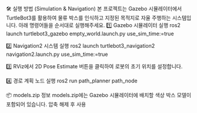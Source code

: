 🛠️ 실행 방법 (Simulation & Navigation)
본 프로젝트는 Gazebo 시뮬레이터에서 TurtleBot3를 활용하여 물류 박스를 인식하고 지정된 목적지로 자율 주행하는 시스템입니다. 아래 명령어들을 순서대로 실행해주세요.
1️⃣ Gazebo 시뮬레이터 실행
ros2 launch turtlebot3_gazebo empty_world.launch.py use_sim_time:=true

2️⃣ Navigation2 시스템 실행
ros2 launch turtlebot3_navigation2 navigation2.launch.py use_sim_time:=true

3️⃣ RViz에서 2D Pose Estimate 버튼을 클릭하여 로봇의 초기 위치를 설정합니다.

4️⃣ 경로 계획 노드 실행
ros2 run path_planner path_node

📦 models.zip 정보
models.zip에는 Gazebo 시뮬레이터에 배치할 색상 박스 모델이 포함되어 있습니다.
압축 해제 후 사용
